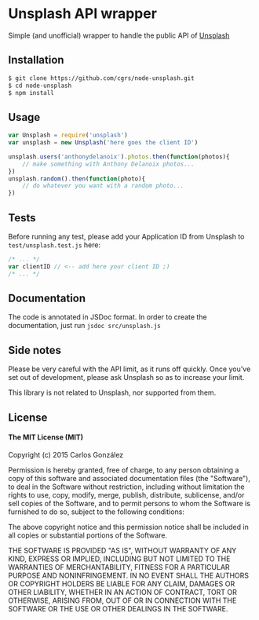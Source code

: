 # Unsplash API wrapper
Simple (and unofficial) wrapper to handle the public API of [Unsplash](http://unsplash.com)

## Installation

```bash
$ git clone https://github.com/cgrs/node-unsplash.git
$ cd node-unsplash
$ npm install
```
## Usage
```javascript
var Unsplash = require('unsplash')
var unsplash = new Unsplash('here goes the client ID')

unsplash.users('anthonydelanoix').photos.then(function(photos){
	// make something with Anthony Delanoix photos...
})
unsplash.random().then(function(photo){
	// do whatever you want with a random photo...
})
```
## Tests
Before running any test, please add your Application ID from Unsplash to `test/unsplash.test.js` here:
```javascript
/* ... */
var clientID // <-- add here your client ID ;)
/* ... */
```
## Documentation 
The code is annotated in JSDoc format. In order to create the documentation, just run `jsdoc src/unsplash.js`

## Side notes
Please be very careful with the API limit, as it runs off quickly. Once you've set out of development, please ask Unsplash so as to increase your limit.

This library is not related to Unsplash, nor supported from them.

## License

#### The MIT License (MIT)

Copyright (c) 2015 Carlos González

Permission is hereby granted, free of charge, to any person obtaining a copy
of this software and associated documentation files (the "Software"), to deal
in the Software without restriction, including without limitation the rights
to use, copy, modify, merge, publish, distribute, sublicense, and/or sell
copies of the Software, and to permit persons to whom the Software is
furnished to do so, subject to the following conditions:

The above copyright notice and this permission notice shall be included in
all copies or substantial portions of the Software.

THE SOFTWARE IS PROVIDED "AS IS", WITHOUT WARRANTY OF ANY KIND, EXPRESS OR
IMPLIED, INCLUDING BUT NOT LIMITED TO THE WARRANTIES OF MERCHANTABILITY,
FITNESS FOR A PARTICULAR PURPOSE AND NONINFRINGEMENT. IN NO EVENT SHALL THE
AUTHORS OR COPYRIGHT HOLDERS BE LIABLE FOR ANY CLAIM, DAMAGES OR OTHER
LIABILITY, WHETHER IN AN ACTION OF CONTRACT, TORT OR OTHERWISE, ARISING FROM,
OUT OF OR IN CONNECTION WITH THE SOFTWARE OR THE USE OR OTHER DEALINGS IN
THE SOFTWARE.
